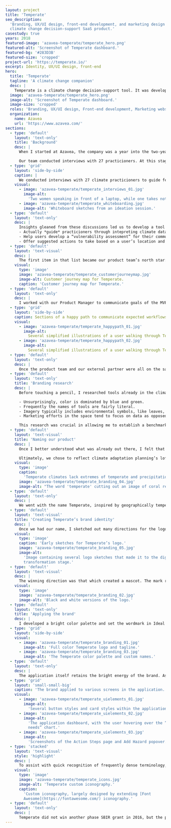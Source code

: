 ```yaml
---
layout: project
title: 'Temperate'
seo_description:
  'Branding, UX/UI design, front-end development, and marketing design for a
  climate change decision-support SaaS product.'
casestudy: true
years: 2018
featured-image: 'azavea-temperate/temperate_hero.png'
featured-alt: 'Screenshot of Temperate dashboard.'
featured-bg: '#283D3B'
featured-size: 'cropped'
project-url: 'https://temperate.io/'
excerpt: Identity, UX/UI design, front-end
hero:
  title: 'Temperate'
  tagline: 'A climate change companion'
  desc: |
    Temperate is a climate change decision-support tool. It was developed as part of an Small Business Innovation Research (SBIR) grant with the Department of Energy.
  image: 'azavea-temperate/temperate_hero.png'
  image-alt: 'Screenshot of Temperate dashboard.'
  image-size: 'cropped'
  roles: 'Branding, UX/UI design, Front-end development, Marketing website'
  organization:
    name: Azavea
    url: 'https://www.azavea.com/'
sections:
  - type: 'default'
    layout: 'text-only'
    title: 'Background'
    desc: |
      When I started at Azavea, the company was a year into the two-year SBIR, and had created both a Climate API and the [Climate Lab.](https://climate.azavea.com/) The latter was aimed at making the API more accessible to the project’s target users: climate adaptation planners. 

      Our team conducted interviews with 27 practicioners. At this stage, we asked open-ended questions in order to better understand the daily duties of our potential users, as well as any frustrations in their current workflows. It was through these discussions that we learned some key frustrations across the industry: tool fatigue, a lack of guidance, complicated data without clear next steps, and plans to upkeep in order to adhere to promises made to organizations like the Global Covenant of Mayors.
  - type: 'grid'
    layout: 'side-by-side'
    caption: |
      We conducted interviews with 27 climate practicioners to guide feature development.
    visual:
      - image: 'azavea-temperate/temperate_interviews_01.jpg'
        image-alt:
          'Two women speaking in front of a laptop, while one takes notes.'
      - image: 'azavea-temperate/temperate_whiteboarding.jpg'
        image-alt: 'Whiteboard sketches from an ideation session.'
  - type: 'default'
    layout: 'text-only'
    desc: |
      Insights gleaned from these discussions led us to develop a tool that would do more than just present charts and data. We embarked on developing a product that would:
      - Actually *guide* practicioners through intepreting climate data.
      - Help users develop a “vulnerability assessment” for their community.
      - Offer suggested actions to take based on a user’s location and particular community needs.
  - type: 'default'
    layout: 'text-visual'
    desc: |
      The first item in that list became our product team’s north star: it was most important to us that this tool could provide value by making the data within accessible to non-experts.
    visual:
      type: 'image'
      image: 'azavea-temperate/temperate_customerjourneymap.jpg'
      image-alt: Customer journey map for Temperate.
      caption: 'Customer journey map for Temperate.'
  - type: 'default'
    layout: 'text-only'
    desc: |
      I worked with our Product Manager to communicate goals of the MVP internally and with our partners through a product roadmap, happy path “descriptions” of a user’s journey through our application, and IA diagrams.
  - type: 'grid'
    layout: 'side-by-side'
    caption: Sections of a happy path to communicate expected workflows.
    visual:
      - image: 'azavea-temperate/temperate_happypath_01.jpg'
        image-alt:
          Several simplified illustrations of a user walking through Temperate.
      - image: 'azavea-temperate/temperate_happypath_02.jpg'
        image-alt:
          Several simplified illustrations of a user walking through Temperate.
  - type: 'default'
    layout: 'text-only'
    desc: |
      Once the product team and our external partner were all on the same page, we could begin building the product. I turned my attention to market and brand considerations.
  - type: 'default'
    layout: 'text-only'
    title: 'Branding research'
    desc: |
      Before touching a pencil, I researched tools already in the climate space. This allowed me to get a better sense of what would make Temperate stand apart from the already fairly crowded landscape of tools. I discovered several patterns: 

      - Unsurprisingly, color is dominated by blue and green.
      - Frequently the names of tools are fairly literal.  
      - Imagery typically includes environmental symbols, like leaves, sun or water.
      - Marketing efforts in the space tend to focus on data as opposed to user goals.

      This research was crucial in allowing me to establish a benchmark against which to develop and evaluate our product’s brand.
  - type: 'default'
    layout: 'text-visual'
    title: 'Naming our product'
    desc: |
      Once I better understood what was already out there, I felt that we could make the new product stand out with a unique, conceptual name and logomark. Using dependable blues and greens would ground the brand identity, and make it feel like it belongs alongside other tools and organizations. The team worked on developing a name and solicited ideas from all corners of the office. 

      Ultimately, we chose to reflect climate adaptation planning’s loftiest aspirational goal: to keep our world’s climate liveable for all of Earth’s creatures.
    visual:
      type: 'image'
      caption:
        'Temperate climates lack extremes of temperate and precipitation.'
      image: 'azavea-temperate/temperate_branding_04.jpg'
      image-alt: "The word 'temperate' cutting out an image of coral reef."
  - type: 'default'
    layout: 'text-only'
    desc: |
      We went with the name Temperate, inspired by geographically temperate climates. Temperate climates are those without extremes of temperature and precipitation (rain and snow), which made it a perfect analogy for the goal.
  - type: 'default'
    layout: 'text-visual'
    title: 'Creating Temperate’s brand identity'
    desc: |
      Once we had our name, I sketched out many directions for the logomark. The name gave me a lot to stew on, but I was looking for a way to have a visual representation of our SaaS product that wouldn’t get lost in a sea of other climate tool logos. Early designs were all over the map – nothing I drew felt quite right for making our tool stand out.
    visual:
      type: 'image'
      caption: 'Early sketches for Temperate’s logo.'
      image: 'azavea-temperate/temperate_branding_05.jpg'
      image-alt:
        'Image containing several logo sketches that made it to the digital
        transformation stage.'
  - type: 'default'
    layout: 'text-visual'
    desc: |
      The winning direction was that which created a mascot. The mark references the collie dog breed (most notably the border collie). Known as a herding dog, the concept was that Temperate herds information and climate data all into one place. Our hope was that Temperate would become adaptation planners’ best friend in planning for climate change. Tying it together with the name, a thermometer makes up the nose of our mascot.
    visual:
      type: 'image'
      image: 'azavea-temperate/temperate_branding_02.jpg'
      image-alt: 'Black and white versions of the logo.'
  - type: 'default'
    layout: 'text-only'
    title: 'Applying the brand'
    desc: |
      I developed a bright color palette and set the wordmark in Ideal Sans. We hoped to make Temperate continue to stand out by giving it a sleek but unintimidating, human look. The typeface being used throughout the application is Klim Foundry’s National.
  - type: 'grid'
    layout: 'side-by-side'
    visual:
      - image: 'azavea-temperate/temperate_branding_01.jpg'
        image-alt: 'Full color Temperate logo and tagline.'
      - image: 'azavea-temperate/temperate_branding_03.jpg'
        image-alt: 'The Temperate color palette and custom names.'
  - type: 'default'
    layout: 'text-only'
    desc: |
      The application itself retains the bright energy of the brand. As our target users were folks tasked with planning for climate change, but likely without a background in interpreting climate data, I wanted to ensure that the interface was inviting, friendly, and unintimidating.
  - type: 'grid'
    layout: 'small-small-big'
    caption: 'The brand applied to various screens in the application.'
    visual:
      - image: 'azavea-temperate/temperate_uielements_01.jpg'
        image-alt:
          'Several button styles and card styles within the application.'
      - image: 'azavea-temperate/temperate_uielements_02.jpg'
        image-alt:
          'The application dashboard, with the user hovering over the ”adaptive
          needs” chart.'
      - image: 'azavea-temperate/temperate_uielements_03.jpg'
        image-alt:
          'Screenshots of the Action Steps page and Add Hazard popover.'
  - type: 'stacked'
    layout: 'text-visual'
    style: 'highlight'
    desc: |
      To assist with quick recognition of frequently dense terminology, I developed custom iconography to represent the various hazards, community systems, and types of policies that could appear in Temperate. While users would be unlikely to recognize these oftentimes complex concepts by the iconography alone, they assist with quicker recognition and add an element of polish.
    visual:
      type: 'image'
      image: 'azavea-temperate/temperate_icons.jpg'
      image-alt: 'Temperate custom iconography.'
      caption:
        'Custom iconography, largely designed by extending [Font
        Awesome](https://fontawesome.com/) iconography.'
  - type: 'default'
    layout: 'text-only'
    desc: |
      Temperate did not win another phase SBIR grant in 2016, but the product has won additional grants and partnerships since its launch. It is one of the projects I’m most proud of having had the chance to work on at Azavea. Check out the final product by creating a [free account.](https://temperate.io/)
---
```

